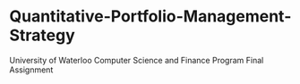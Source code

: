 # Quantitative-Portfolio-Management-Strategy
University of Waterloo Computer Science and Finance Program Final Assignment

